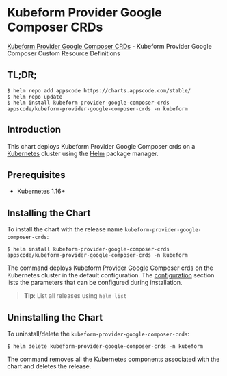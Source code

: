 # Kubeform Provider Google Composer CRDs

[Kubeform Provider Google Composer CRDs](https://github.com/kubeform) - Kubeform Provider Google Composer Custom Resource Definitions

## TL;DR;

```console
$ helm repo add appscode https://charts.appscode.com/stable/
$ helm repo update
$ helm install kubeform-provider-google-composer-crds appscode/kubeform-provider-google-composer-crds -n kubeform
```

## Introduction

This chart deploys Kubeform Provider Google Composer crds on a [Kubernetes](http://kubernetes.io) cluster using the [Helm](https://helm.sh) package manager.

## Prerequisites

- Kubernetes 1.16+

## Installing the Chart

To install the chart with the release name `kubeform-provider-google-composer-crds`:

```console
$ helm install kubeform-provider-google-composer-crds appscode/kubeform-provider-google-composer-crds -n kubeform
```

The command deploys Kubeform Provider Google Composer crds on the Kubernetes cluster in the default configuration. The [configuration](#configuration) section lists the parameters that can be configured during installation.

> **Tip**: List all releases using `helm list`

## Uninstalling the Chart

To uninstall/delete the `kubeform-provider-google-composer-crds`:

```console
$ helm delete kubeform-provider-google-composer-crds -n kubeform
```

The command removes all the Kubernetes components associated with the chart and deletes the release.


